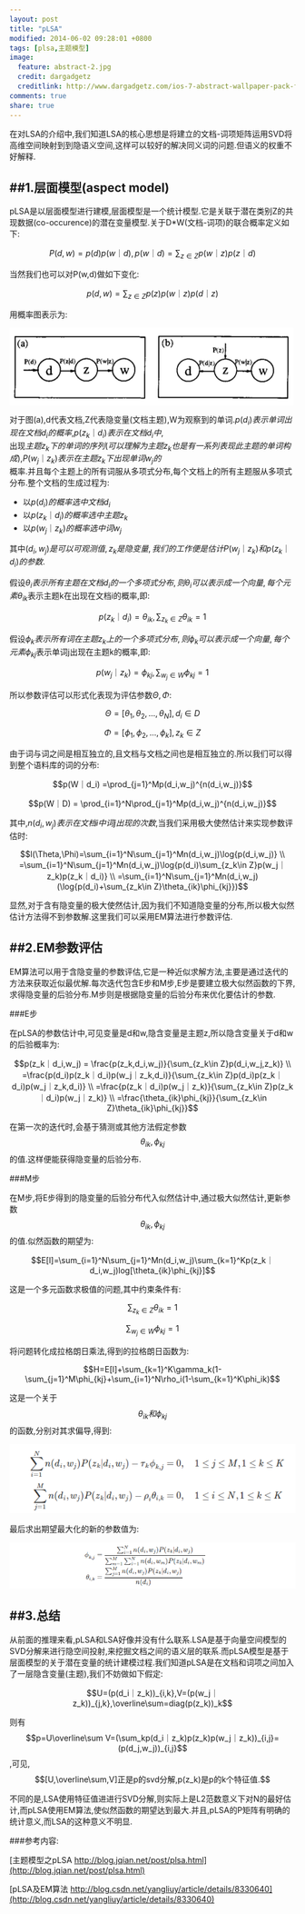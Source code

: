 ```yaml
---
layout: post
title: "pLSA"
modified: 2014-06-02 09:28:01 +0800
tags: [plsa,主题模型]
image:
  feature: abstract-2.jpg
  credit: dargadgetz
  creditlink: http://www.dargadgetz.com/ios-7-abstract-wallpaper-pack-for-iphone-5-and-ipod-touch-retina/
comments: true
share: true
---
```


在对LSA的介绍中,我们知道LSA的核心思想是将建立的文档-词项矩阵运用SVD将高维空间映射到到隐语义空间,这样可以较好的解决同义词的问题.但语义的权重不好解释.

##1.层面模型(aspect model)
-----------

pLSA是以层面模型进行建模,层面模型是一个统计模型.它是关联于潜在类别Z的共现数据(co-occurence)的潜在变量模型.关于D*W(文档-词项)的联合概率定义如下:		

$$P(d,w) = p(d)p(w｜d),p(w｜d)=\sum_{z\in Z}p(w｜z)p(z｜d)$$

当然我们也可以对P(w,d)做如下变化:		

$$p(d,w) =\sum_{z\in Z}p(z)p(w｜z)p(d｜z)$$

用概率图表示为:		

<img src="../images/140530/plsa-1.png" align="center">

对于图(a),d代表文档,Z代表隐变量(文档主题),W为观察到的单词.$p(d_i)表示单词出现在文档d_i的概率$,$p(z_k｜d_i)表示在文档d_i中$,		
出现$主题z_k下的单词的序列(可以理解为主题z_k也是有一系列表现此主题的单词构成)$,$P(w_j｜z_k)表示在主题z_k下出现单词w_j的$			
概率.并且每个主题上的所有词服从多项式分布,每个文档上的所有主题服从多项式分布.整个文档的生成过程为:		

* 以$p(d_i)的概率选中文档d_i$		
* 以$p(z_k｜d_i)的概率选中主题z_k$		
* 以$p(w_j｜z_k)的概率选中词w_j$		

其中$(d_i,w_j)是可以可观测值,z_k是隐变量,我们的工作便是估计P(w_j｜z_k)和p(z_k｜d_i)的参数$.

假设$\theta_i表示所有主题在文档d_i的一个多项式分布,则\theta_i可以表示成一个向量,每个元素\theta_{ik}$表示主题k在出现在文档i的概率,即:		

$$p(z_k｜d_i) = \theta_{ik}, \sum_{z_k\in Z}\theta_{ik}=1$$		

假设$\phi_k表示所有词在主题z_k上的一个多项式分布,则\phi_k可以表示成一个向量,每个元素\phi_{kj}$表示单词j出现在主题k的概率,即:		

$$p(w_j｜z_k) = \phi_{kj},\sum_{w_j\in W}\phi_{kj} = 1$$			

所以参数评估可以形式化表现为评估参数$\Theta,\Phi$:		

$$\Theta=[\theta_1,\theta_2,...,\theta_N],d_i\in D$$		

$$\Phi = [\phi_1,\phi_2,...,\phi_k],z_k\in Z$$		


由于词与词之间是相互独立的,且文档与文档之间也是相互独立的.所以我们可以得到整个语料库的词的分布:		

$$p(W｜d_i) =\prod_{j=1}^Mp(d_i,w_j)^{n(d_i,w_j)}$$		

$$p(W｜D) = \prod_{i=1}^N\prod_{j=1}^Mp(d_i,w_j)^{n(d_i,w_j)}$$		

其中,$n(d_i,w_j)表示在文档i中词j出现的次数$,当我们采用极大使然估计来实现参数评估时:		

$$l(\Theta,\Phi)=\sum_{i=1}^N\sum_{j=1}^Mn(d_i,w_j)\log{p(d_i,w_j)} \\
					  =\sum_{i=1}^N\sum_{j=1}^Mn(d_i,w_j)\log{p(d_i)\sum_{z_k\in Z}p(w_j｜z_k)p(z_k｜d_i)} \\
					  =\sum_{i=1}^N\sum_{j=1}^Mn(d_i,w_j)(\log{p(d_i)+\sum_{z_k\in Z}\theta_{ik}\phi_{kj}})$$		

显然,对于含有隐变量的极大使然估计,因为我们不知道隐变量的分布,所以极大似然估计方法得不到参数解.这里我们可以采用EM算法进行参数评估.		

##2.EM参数评估
-----------

EM算法可以用于含隐变量的参数评估,它是一种近似求解方法,主要是通过迭代的方法来获取近似最优解.每次迭代包含E步和M步,E步是要建立极大似然函数的下界,求得隐变量的后验分布.M步则是根据隐变量的后验分布来优化要估计的参数.

###E步

在pLSA的参数估计中,可见变量是d和w,隐含变量是主题z,所以隐含变量关于d和w的后验概率为:		

$$p(z_k｜d_i,w_j) = \frac{p(z_k,d_i,w_j)}{\sum_{z_k\in Z}p(d_i,w_j,z_k)} \\
				 =\frac{p(d_i)p(z_k｜d_i)p(w_j｜z_k,d_i)}{\sum_{z_k\in Z}p(d_i)p(z_k｜d_i)p(w_j｜z_k,d_i)} \\
				 =\frac{p(z_k｜d_i)p(w_j｜z_k)}{\sum_{z_k\in Z}p(z_k｜d_i)p(w_j｜z_k)} \\
				 =\frac{\theta_{ik}\phi_{kj}}{\sum_{z_k\in Z}\theta_{ik}\phi_{kj}}$$		

		
在第一次的迭代时,会基于猜测或其他方法假定参数$$\theta_{ik},\phi_{kj}$$的值.这样便能获得隐变量的后验分布.		

###M步 		

在M步,将E步得到的隐变量的后验分布代入似然估计中,通过极大似然估计,更新参数$$\theta_{ik},\phi_{kj}$$的值.似然函数的期望为:			

$$E[l]=\sum_{i=1}^N\sum_{j=1}^Mn(d_i,w_j)\sum_{k=1}^Kp(z_k｜d_i,w_j)log[\theta_{ik}\phi_{kj}]$$		

这是一个多元函数求极值的问题,其中约束条件有:		

$$\sum_{z_k\in Z}\theta_{ik}=1$$		
	
$$\sum_{w_j\in W}\phi_{kj} = 1$$			

将问题转化成拉格朗日乘法,得到的拉格朗日函数为:			

$$H=E[l]+\sum_{k=1}^K\gamma_k(1-\sum_{j=1}^M\phi_{kj}+\sum_{i=1}^N\rho_i(1-\sum_{k=1}^K\phi_ik)$$		

这是一个关于$$\theta_{ik}和\phi_{kj}$$的函数,分别对其求偏导,得到:		

![image](../images/140530/plsa-2.png)		

最后求出期望最大化的新的参数值为:			

![image](../images/140530/plsa-3.png)		

##3.总结
-------------

从前面的推理来看,pLSA和LSA好像并没有什么联系.LSA是基于向量空间模型的SVD分解来进行隐空间投射,来挖掘文档之间的语义层的联系.而pLSA模型是基于层面模型的关于潜在变量的统计建模过程.我们知道pLSA是在文档和词项之间加入了一层隐含变量(主题),我们不妨做如下假定:		

$$U=(p(d_i｜z_k))_{i,k},V=(p(w_j｜z_k))_{j,k},\overline\sum=diag(p(z_k))_k$$		

则有$$p=U\overline\sum V=(\sum_kp(d_i｜z_k)p(z_k)p(w_j｜z_k))_{i,j}=(p(d_j,w_j))_{i,j}$$,可见,			
$$[U,\overline\sum,V]正是p的svd分解,p(z_k)是p的k个特征值.$$		

不同的是,LSA使用特征值进进行SVD分解,则实际上是L2范数意义下对N的最好估计,而pLSA使用EM算法,使似然函数的期望达到最大.并且,pLSA的P矩阵有明确的统计意义,而LSA的这种意义不明显.

###参考内容:

[主题模型之pLSA   http://blog.jqian.net/post/plsa.html](http://blog.jqian.net/post/plsa.html)		

[pLSA及EM算法    http://blog.csdn.net/yangliuy/article/details/8330640](http://blog.csdn.net/yangliuy/article/details/8330640)







